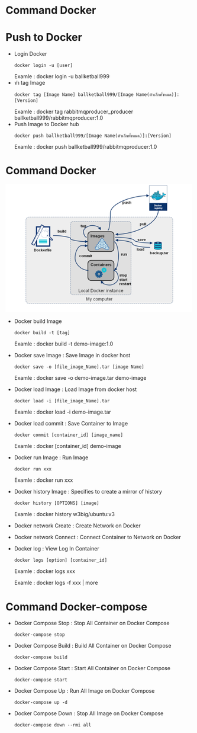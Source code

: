 # Command Docker

# Push to Docker

   - Login Docker 
      ```
      docker login -u [user]    
      ```
      Examle : docker login -u ballketball999
   - ทำ tag Image
      ```
      docker tag [Image Name] ballketball999/[Image Name(ตัวเล็กทั้งหมด)]:[Version]      
      ```
      Examle : docker tag rabbitmqproducer_producer ballketball999/rabbitmqproducer:1.0
   - Push Image to Docker hub
      ```
      docker push ballketball999/[Image Name(ตัวเล็กทั้งหมด)]:[Version]
      ```
      Examle : docker push ballketball999/rabbitmqproducer:1.0 

# Command Docker
  ![Plugin-rate-limiting](https://github.com/codetobas999/Community/blob/main/LABS/Dockers/images/docker-lifecycle.png)
  - Docker build Image
      ```
      docker build -t [tag]    
      ```
      Examle : docker build -t demo-image:1.0
  - Docker save Image : Save Image in docker host
      ```
      docker save -o [file_image_Name].tar [image Name]   
      ```
      Examle : docker save -o demo-image.tar demo-image
  - Docker load Image : Load Image from docker host
      ```
      docker load -i [file_image_Name].tar  
      ```
      Examle : docker load -i demo-image.tar 
  - Docker load commit : Save Container to Image
      ```
      docker commit [container_id] [image_name] 
      ```
      Examle : docker [container_id] demo-image
  - Docker run Image : Run Image
      ```
      docker run xxx
      ```
      Examle : docker run xxx
  - Docker history Image : Specifies to create a mirror of history 
      ```
      docker history [OPTIONS] [image]
      ```
      Examle : docker history w3big/ubuntu:v3      
  - Docker network Create : Create Network on Docker
  - Docker network Connect : Connect Container to Network on Docker
  - Docker log : View Log In Container
      ```
      docker logs [option] [container_id] 
      ```
      Examle : docker logs xxx 
      
      Examle : docker logs -f xxx | more      
  
# Command Docker-compose
  - Docker Compose Stop : Stop All Container on Docker Compose
      ```
      docker-compose stop
      ```
  - Docker Compose Build : Build All Container on Docker Compose
      ```
      docker-compose build
      ```  
  - Docker Compose Start : Start All Container on Docker Compose
      ```
      docker-compose start
      ```
  - Docker Compose Up : Run All Image on Docker Compose
      ```
      docker-compose up -d
      ``` 
  - Docker Compose Down : Stop All Image on Docker Compose 
      ```
      docker-compose down --rmi all
      ```
  
